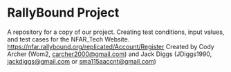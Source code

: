 # RallyBound Project
A repository for a copy of our project.
Creating test conditions, input values, and test cases for the NFAR_Tech Website. 
https://nfar.rallybound.org/replicated/Account/Register
Created by Cody Archer (Wom2, carcher2000@gmail.com) and Jack Diggs (JDiggs1990, jackdiggs@gmail.com or sma115aaccnt@gmail.com)
